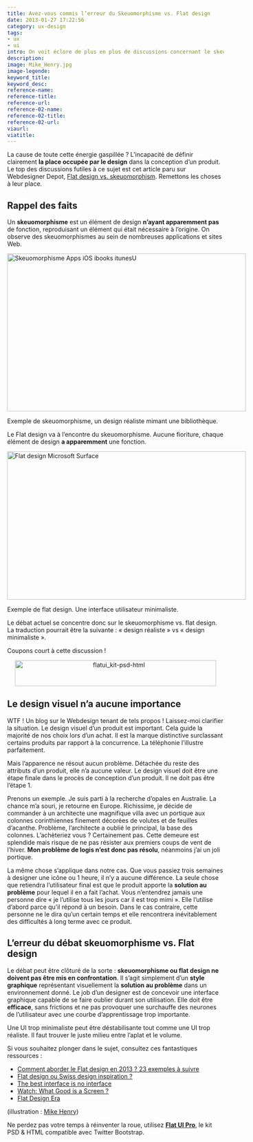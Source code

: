 ```yaml
---
title: Avez-vous commis l’erreur du Skeuomorphisme vs. Flat design
date: 2013-01-27 17:22:56
category: ux-design
tags: 
- ux
- ui
intro: On voit éclore de plus en plus de discussions concernant le skeuomorphisme vs. flat design. Je trouve ce débat complètement stérile, il m'en rappelle d'autres – MAC vs PC, Impressionnisme vs Réalisme, Ketchup vs Mayo , etc.
description:
image: Mike_Henry.jpg
image-legende:
keyword_title:
keyword_desc:
reference-name:
reference-title:
reference-url:
reference-02-name:
reference-02-title:
reference-02-url:
viaurl:
viatitle:
---
```



<p>La cause de toute cette énergie gaspillée ? L’incapacité de définir clairement <strong>la place occupée par le design</strong> dans la conception d’un produit. Le top des discussions futiles à ce sujet est cet article paru sur Webdesigner Depot,&nbsp;<a title="Flat design vs skeuomorphism" href="http://www.webdesignerdepot.com/2013/01/flat-design-vs-skeuomorphism/" target="_blank">Flat design vs. skeuomorphism</a>. Remettons les choses à leur place.</p>
<h2>Rappel des faits</h2>
<p>Un <strong>skeuomorphisme</strong>&nbsp;est un élément de design&nbsp;<strong>n’ayant apparemment pas</strong> de fonction, reproduisant un élément qui était nécessaire à l’origine. On observe des skeuomorphismes au sein de nombreuses applications et sites Web.</p>
<div id="attachment_2994" class="wp-caption alignnone" style="width: 565px"><img class="size-full wp-image-2994" title="Skeuomorphisme Apps iOS ibooks itunesU" src="https://s3-eu-west-1.amazonaws.com/mdw-img/large/ibooks_itunesu_podcasts.jpg" alt="Skeuomorphisme Apps iOS ibooks itunesU" width="555" height="367"><p class="wp-caption-text">Exemple de skeuomorphisme, un design réaliste mimant une bibliothèque.</p></div>
<p>Le Flat design va à l’encontre du skeuomorphisme. Aucune fioriture, chaque élément de design <strong>a apparemment</strong> une fonction.</p>
<div id="attachment_2995" class="wp-caption alignnone" style="width: 565px"><img class="size-full wp-image-2995" title="Flat-design-Microsoft-Surface" src="https://s3-eu-west-1.amazonaws.com/mdw-img/large/Flat-design-Microsoft-Surface.jpg" alt="Flat design Microsoft Surface" width="555" height="345"><p class="wp-caption-text">Exemple de flat design. Une interface utilisateur minimaliste.</p></div>
<p>Le débat actuel se concentre donc sur le skeuomorphisme vs. flat design. La traduction pourrait être la suivante : «&nbsp;design réaliste&nbsp;» vs «&nbsp;design minimaliste&nbsp;».</p>
<p>Coupons court à cette discussion !</p>
<p style="text-align: center;"><a onclick="_gaq.push(['_trackEvent', 'FlatUIPro', 'Clic', 'Ad 468x60 top article', 7]);" href="http://designmodo.com/flat?u=356" rel="attachment wp-att-5728" target="_blank"><img class="aligncenter size-full wp-image-5728" title="flatui_kit-psd-html-small" src="https://s3-eu-west-1.amazonaws.com/mdw-img/large/flatui_kit-psd-html-small.jpg" alt="flatui_kit-psd-html" width="468" height="60"></a></p>
<h2>Le design visuel n’a aucune importance</h2>
<p>WTF ! Un blog sur le Webdesign tenant de tels propos ! Laissez-moi clarifier la situation. Le design visuel d’un produit est important. Cela guide la majorité de nos choix lors d’un achat. Il est la marque distinctive surclassant certains produits par rapport à la concurrence. La téléphonie l’illustre parfaitement.</p>
<p>Mais l’apparence ne résout aucun problème. Détachée du reste des attributs d’un produit, elle n’a aucune valeur. Le design visuel doit être une étape finale dans le procès de conception d’un produit. Il ne doit pas être l’étape 1.</p>
<p>Prenons un exemple. Je suis parti à la recherche d’opales en Australie. La chance m’a souri, je retourne en Europe. Richissime, je décide de commander à un architecte une magnifique villa avec un&nbsp;portique aux colonnes corinthiennes finement décorées de volutes et de feuilles d’acanthe. Problème, l’architecte a oublié le principal, la base des colonnes.&nbsp;L’achèteriez&nbsp;vous ? Certainement pas. Cette demeure est splendide mais risque de ne pas résister aux premiers coups de vent de l’hiver. <strong>Mon problème de logis n’est donc pas résolu</strong>, néanmoins j’ai un joli portique.</p>
<p>La même chose s’applique dans notre cas. Que vous passiez trois semaines à designer une icône ou 1 heure, il n’y a aucune différence. La seule chose que retiendra l’utilisateur final est que le produit apporte la <strong>solution au problème</strong> pour lequel il en a fait l’achat. Vous n’entendrez jamais une personne dire «&nbsp;je l’utilise tous les jours car il est trop mimi&nbsp;». Elle l’utilise d’abord parce qu’il répond à un besoin. Dans le cas contraire, cette personne ne le dira qu’un certain temps et elle rencontrera inévitablement des difficultés à long terme avec ce produit.</p>
<h2>L’erreur du débat skeuomorphisme vs. Flat design</h2>
<p>Le débat peut être clôturé de la sorte : <strong>skeuomorphisme ou flat design ne doivent pas être mis en confrontation</strong>. Il s’agit simplement d’un <strong>style graphique</strong> représentant visuellement la <strong>solution au problème</strong> dans un environnement donné. Le job d’un designer est de concevoir une interface graphique capable de se faire oublier durant son utilisation. Elle doit être <strong>efficace</strong>, sans frictions et ne pas provoquer une surchauffe des neurones de l’utilisateur avec une courbe d’apprentissage trop importante.</p>
<p>Une UI trop minimaliste peut être déstabilisante tout comme une UI trop réaliste. Il faut trouver le juste milieu entre l’aplat et le volume.</p>
<p>Si vous souhaitez plonger dans le sujet, consultez ces fantastiques ressources :</p>
<ul>
<li><a title="Comment aborder le Flat design en 2013 ? 23 exemples à suivre" href="http://magazineduwebdesign.com/flat-design-23-exemples">Comment aborder le Flat design en 2013 ? 23 exemples à suivre</a></li>
<li><a title="Flat design – Swiss design inspiration ?" href="http://magazineduwebdesign.com/flat-design">Flat design ou Swiss design inspiration ?</a></li>
<li><a title="The best interface is no interface" href="http://www.cooper.com/journal/2012/08/the-best-interface-is-no-interface.html/" target="_blank">The best interface is no interface</a></li>
<li><a title="Watch : what good is a screen ?" href="http://www.cooper.com/journal/2012/10/watch-what-good-is-a-screen.html" target="_blank">Watch: What Good is a Screen ?</a></li>
<li><a title="The Flat Design Era" href="http://layervault.tumblr.com/post/32267022219/flat-interface-design" target="_blank">Flat Design Era</a></li>
</ul>
<p>(illustration : <a title="Mike Henry" href="http://zatransis.deviantart.com/gallery/?q=ketchup#/d2lrqzk" target="_blank">Mike Henry</a>)</p>
<p>Ne perdez pas votre temps à réinventer la roue, utilisez <a onclick="_gaq.push(['_trackEvent', 'FlatUIPro', 'Clic', 'Ad anchor bottom article', 7]);" href="http://designmodo.com/flat?u=356" target="_blank"><strong>Flat UI Pro</strong></a>, le kit PSD &amp; HTML compatible avec Twitter Bootstrap.</p>